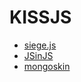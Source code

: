# KISSJS

* [siege.js](https://github.com/kissjs/siege.js)
* [JSinJS](https://github.com/kissjs/JSinJS)
* [mongoskin](https://github.com/kissjs/node-mongoskin)
